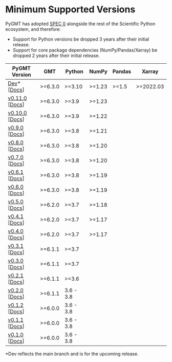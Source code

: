 # Minimum Supported Versions

PyGMT has adopted [SPEC 0](https://scientific-python.org/specs/spec-0000/) alongside the
rest of the Scientific Python ecosystem, and therefore:

- Support for Python versions be dropped 3 years after their initial release.
- Support for core package dependencies (NumPy/Pandas/Xarray) be dropped 2 years after
  their initial release.

|  PyGMT Version | GMT     | Python | NumPy | Pandas | Xarray |
|---------------|---------|--------|-------|--------|--------|
| [Dev][]* [[Docs][Docs Dev]] | >=6.3.0 | >=3.10 | >=1.23 | >=1.5 | >=2022.03 |
| [v0.11.0][] [[Docs][Docs v0.11.0]] | >=6.3.0 | >=3.9 | >=1.23 |  |  |
| [v0.10.0][] [[Docs][Docs v0.10.0]] | >=6.3.0 | >=3.9 | >=1.22 |  |  |
| [v0.9.0][] [[Docs][Docs v0.9.0]] | >=6.3.0 | >=3.8 | >=1.21 |  |  |
| [v0.8.0][] [[Docs][Docs v0.8.0]] | >=6.3.0 | >=3.8 | >=1.20 |  |  |
| [v0.7.0][] [[Docs][Docs v0.7.0]] | >=6.3.0 | >=3.8 | >=1.20 |  |  |
| [v0.6.1][] [[Docs][Docs v0.6.1]] | >=6.3.0 | >=3.8 | >=1.19 |  |  |
| [v0.6.0][] [[Docs][Docs v0.6.0]] | >=6.3.0 | >=3.8 | >=1.19 |  |  |
| [v0.5.0][] [[Docs][Docs v0.5.0]] | >=6.2.0 | >=3.7 | >=1.18 |  |  |
| [v0.4.1][] [[Docs][Docs v0.4.1]] | >=6.2.0 | >=3.7 | >=1.17 |  |  |
| [v0.4.0][] [[Docs][Docs v0.4.0]] | >=6.2.0 | >=3.7 | >=1.17 |  |  |
| [v0.3.1][] [[Docs][Docs v0.3.1]] | >=6.1.1 | >=3.7 |  |  |  |
| [v0.3.0][] [[Docs][Docs v0.3.0]] | >=6.1.1 | >=3.7 |  |  |  |
| [v0.2.1][] [[Docs][Docs v0.2.1]] | >=6.1.1 | >=3.6 |  |  |  |
| [v0.2.0][] [[Docs][Docs v0.2.0]] | >=6.1.1 | 3.6 - 3.8 |  |  |  |
| [v0.1.2][] [[Docs][Docs v0.1.2]] | >=6.0.0 | 3.6 - 3.8 |  |  |  |
| [v0.1.1][] [[Docs][Docs v0.1.1]] | >=6.0.0 | 3.6 - 3.8 |  |  |  |
| [v0.1.0][] [[Docs][Docs v0.1.0]] | >=6.0.0 | 3.6 - 3.8 |  |  |  |

*Dev reflects the main branch and is for the upcoming release.

[Dev]: https://github.com/GenericMappingTools/pygmt/milestones
[v0.11.0]: https://github.com/GenericMappingTools/pygmt/releases/tag/v0.11.0
[v0.10.0]: https://github.com/GenericMappingTools/pygmt/releases/tag/v0.10.0
[v0.9.0]: https://github.com/GenericMappingTools/pygmt/releases/tag/v0.9.0
[v0.8.0]: https://github.com/GenericMappingTools/pygmt/releases/tag/v0.8.0
[v0.7.0]: https://github.com/GenericMappingTools/pygmt/releases/tag/v0.7.0
[v0.6.1]: https://github.com/GenericMappingTools/pygmt/releases/tag/v0.6.1
[v0.6.0]: https://github.com/GenericMappingTools/pygmt/releases/tag/v0.6.0
[v0.5.0]: https://github.com/GenericMappingTools/pygmt/releases/tag/v0.5.0
[v0.4.1]: https://github.com/GenericMappingTools/pygmt/releases/tag/v0.4.1
[v0.4.0]: https://github.com/GenericMappingTools/pygmt/releases/tag/v0.4.0
[v0.3.1]: https://github.com/GenericMappingTools/pygmt/releases/tag/v0.3.1
[v0.3.0]: https://github.com/GenericMappingTools/pygmt/releases/tag/v0.3.0
[v0.2.1]: https://github.com/GenericMappingTools/pygmt/releases/tag/v0.2.1
[v0.2.0]: https://github.com/GenericMappingTools/pygmt/releases/tag/v0.2.0
[v0.1.2]: https://github.com/GenericMappingTools/pygmt/releases/tag/v0.1.2
[v0.1.1]: https://github.com/GenericMappingTools/pygmt/releases/tag/v0.1.1
[v0.1.0]: https://github.com/GenericMappingTools/pygmt/releases/tag/v0.1.0

[Docs Dev]: https://www.pygmt.org/dev
[Docs v0.11.0]: https://www.pygmt.org/v0.11.0
[Docs v0.10.0]: https://www.pygmt.org/v0.10.0
[Docs v0.9.0]: https://www.pygmt.org/v0.9.0
[Docs v0.8.0]: https://www.pygmt.org/v0.8.0
[Docs v0.7.0]: https://www.pygmt.org/v0.7.0
[Docs v0.6.1]: https://www.pygmt.org/v0.6.1
[Docs v0.6.0]: https://www.pygmt.org/v0.6.0
[Docs v0.5.0]: https://www.pygmt.org/v0.5.0
[Docs v0.4.1]: https://www.pygmt.org/v0.4.1
[Docs v0.4.0]: https://www.pygmt.org/v0.4.0
[Docs v0.3.1]: https://www.pygmt.org/v0.3.1
[Docs v0.3.0]: https://www.pygmt.org/v0.3.0
[Docs v0.2.1]: https://www.pygmt.org/v0.2.1
[Docs v0.2.0]: https://www.pygmt.org/v0.2.0
[Docs v0.1.2]: https://www.pygmt.org/v0.1.2
[Docs v0.1.1]: https://www.pygmt.org/v0.1.1
[Docs v0.1.0]: https://www.pygmt.org/v0.1.0
